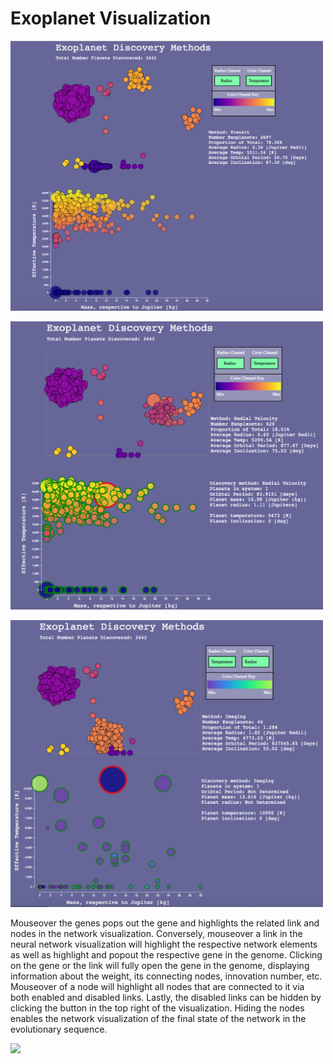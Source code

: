 # Exoplanet Visualization


<img src="resources/exovis1.png" width=500></img>


<img src="resources/exovis2.png" width=500></img>


<img src="resources/exovis3.png" width=500></img>

Mouseover the genes pops out the gene and highlights the related link and nodes in the network visualization. Conversely, mouseover a link in the neural network visualization will highlight the respective network elements as well as highlight and popout the respective gene in the genome. Clicking on the gene or the link will fully open the gene in the genome, displaying information about the weight, its connecting nodes, innovation number, etc. Mouseover of a node will highlight all nodes that are connected to it via both enabled and disabled links. Lastly, the disabled links can be hidden by clicking the button in the top right of the visualization. Hiding the nodes enables the network visualization of the final state of the network in the evolutionary sequence.

<img src="resources/neatvis2.png" width=500></img>
